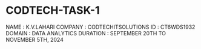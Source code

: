 # CODTECH-TASK-1
NAME : K.V.LAHARI
COMPANY : CODTECHITSOLUTIONS
ID : CT6WDS1932
DOMAIN : DATA ANALYTICS
DURATION : SEPTEMBER 20TH TO NOVEMBER 5TH, 2024
